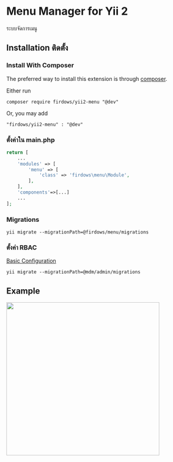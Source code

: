 Menu Manager for Yii 2
======================
ระบบจัดการเมนู


Installation ติดตั้ง
-----------------

### Install With Composer

The preferred way to install this extension is through [composer](http://getcomposer.org/download/).

Either run

```
composer require firdows/yii2-menu "@dev"
```
Or, you may add

```
"firdows/yii2-menu" : "@dev"
```

### ตั้งค่าใน main.php


```php
return [
    ...
    'modules' => [
        'menu' => [
            'class' => 'firdows\menu\Module',
        ],
    ],
    'components'=>[...]
    ...
];
```
### Migrations
```
yii migrate --migrationPath=@firdows/menu/migrations
```


### ตั้งค่า RBAC
[Basic Configuration](https://github.com/mdmsoft/yii2-admin/blob/master/docs/guide/configuration.md)
```
yii migrate --migrationPath=@mdm/admin/migrations
```


Example
-------
<img src="http://ikhlasservice.com/uploads/menu.png" width="400"/>